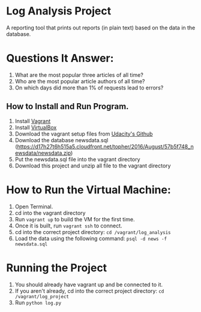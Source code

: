 # Log Analysis Project
A reporting tool that prints out reports (in plain text) 
based on the data in the database. 

# Questions It Answer:
1. What are the most popular three articles of all time?
2. Who are the most popular article authors of all time?
3. On which days did more than 1% of requests lead to errors?

## How to Install and Run Program.

1. Install [Vagrant](https://www.vagrantup.com/)
2. Install [VirtualBox](https://www.virtualbox.org/)
3. Download the vagrant setup files from [Udacity's Github](https://github.com/udacity/fullstack-nanodegree-vm)
4. Download the database newsdata.sql (https://d17h27t6h515a5.cloudfront.net/topher/2016/August/57b5f748_newsdata/newsdata.zip)
5. Put the newsdata.sql file into the vagrant directory
6. Download this project and unzip all file to the vagrant directory

# How to Run the Virtual Machine:
1. Open Terminal.
2. cd into the vagrant directory
3. Run ``` vagrant up ``` to build the VM for the first time.
4. Once it is built, run ``` vagrant ssh ``` to connect.
5. cd into the correct project directory: ``` cd /vagrant/log_analysis ```
6. Load the data using the following command: ``` psql -d news -f newsdata.sql ```

# Running the Project
1. You should already have vagrant up and be connected to it. 
1. If you aren't already, cd into the correct project directory: ``` cd /vagrant/log_project ```
1. Run ``` python log.py ```

